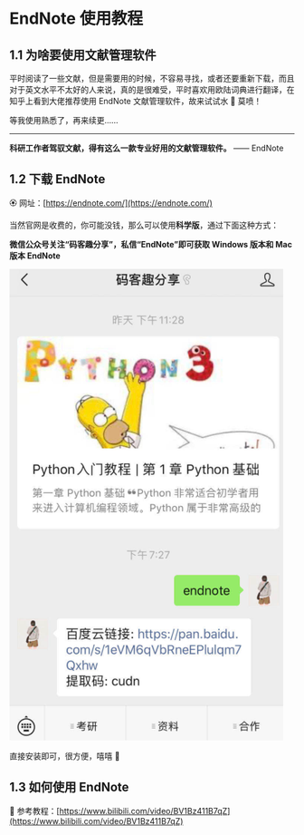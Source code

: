 # EndNote 使用教程

## 1.1 为啥要使用文献管理软件

平时阅读了一些文献，但是需要用的时候，不容易寻找，或者还要重新下载，而且对于英文水平不太好的人来说，真的是很难受，平时喜欢用欧陆词典进行翻译，在知乎上看到大佬推荐使用 EndNote 文献管理软件，故来试试水 🐹 莫喷！

等我使用熟悉了，再来续更……

---

**科研工作者驾驭文献，得有这么一款专业好用的文献管理软件。** —— EndNote



## 1.2 下载 EndNote

🏵 网址：[https://endnote.com/](https://endnote.com/)

当然官网是收费的，你可能没钱，那么可以使用**科学版**，通过下面这种方式：

**微信公众号关注“码客趣分享”，私信“EndNote”即可获取 Windows 版本和 Mac 版本 EndNote**



![微信公众号](docs/Social-Science/%E7%A7%91%E7%A0%94/%E8%AE%BA%E6%96%87%E6%96%B9%E9%9D%A2/attachments/EndNote%E4%BD%BF%E7%94%A8%E6%95%99%E7%A8%8B/5933d107838cde5346844a509d8bc33d_MD5.png)



直接安装即可，很方便，嘻嘻 🐹

## 1.3 如何使用 EndNote

🚨 参考教程：[https://www.bilibili.com/video/BV1Bz411B7qZ](https://www.bilibili.com/video/BV1Bz411B7qZ)

